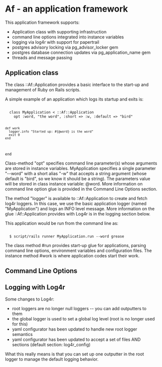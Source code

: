 # Af - an application framework

This application framework supports:

* Application class with supporting infrastruction
* command line options integrated into instance variables
* logging via log4r with support for papertrail
* postgres advisory locking via pg_advisor_locker gem
* postgres database connection updates via pg_application_name gem
* threads and message passing

## Application class

The class ::Af::Application provides a basic interface to the start-up
and management of Ruby on Rails scripts.

A simple example of an application which logs its startup and exits
is:

<code>
  class MyApplication < ::Af::Application
    opt :word, "the word", :short => :w, :default => "bird"

    def work
      logger.info "Started up: #{@word} is the word"
      exit 0
    end
  end
</code>

Class-method "opt" specifies command line parameter(s) whose arguments
are stored in instance variables.  MyApplication specifies a single
parameter "--word" with a short alias "-w" that accepts a string
argument (whose default is "bird", so we know it should be a string).
The parameters value will be stored in class instance variable: @word.
More information on command line option glue is provided in the
Command Line Options section.

The method "logger" is available to ::Af::Application to create and
fetch log4r loggers.  In this case, we use the basic application
logger (named "MyApplication") and logs an INFO level message.  More
information on the glue ::Af::Application provides with Log4r is
in the logging section below.

This application would be run from the command line as:

<code>
  $ script/rails runner MyApplication.run --word grease
</code>

The class method #run provides start-up glue for applications, parsing
command line options, environment variables and configuration files.
The instance method #work is where application codes start their work.

## Command Line Options

## Logging with Log4r

Some changes to Log4r:

* root loggers are no longer null loggers -- you can add outputters to them
* the global logger is used to set a global log level (root is no longer used for this)
* yaml configurator has been updated to handle new root logger semantics
* yaml configurator has been updated to accept a set of files AND sections (default section: log4r_config)

What this really means is that you can set up one outputter in the root
logger to manage the default logging behavior.
